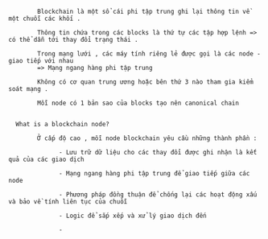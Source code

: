 

            Blockchain là một sổ cái phi tập trung ghi lại thông tin về một chuỗi các khối .
      
            Thông tin chứa trong các blocks là thứ tự các tập hợp lệnh => có thể dẫn tới thay đổi trạng thái .
      
            Trong mạng lưới , các máy tính riêng lẻ được gọi là các node - giao tiếp với nhau 
            => Mạng ngang hàng phi tập trung
      
            Không có cơ quan trung ương hoặc bên thứ 3 nào tham gia kiểm soát mạng . 
      
            Mỗi node có 1 bản sao của blocks tạo nên canonical chain 
      
      
      What is a blockchain node?
            
            Ở cấp độ cao , mỗi node blockchain yêu cầu những thành phần :
                  
                  - Lưu trữ dữ liệu cho các thay đổi được ghi nhận là kết quả của các giao dịch 
      
                  - Mạng ngang hàng phi tập trung để giao tiếp giữa các node 
                  
                  - Phương pháp đồng thuận để chống lại các hoạt động xấu và bảo về tính liên tục của chuỗi 
                  
                  - Logic để sắp xếp và xử lý giao dịch đến 
                  
                  - 



